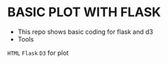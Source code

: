 # BASIC PLOT WITH FLASK

* This repo shows basic coding for flask and d3
* Tools

`HTML`
`Flask`
`D3` for plot